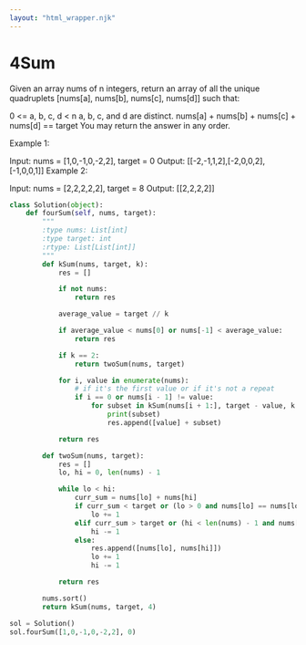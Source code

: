 ```yaml
---
layout: "html_wrapper.njk"
---
```

# 4Sum

Given an array nums of n integers, return an array of all the unique quadruplets [nums[a], nums[b], nums[c], nums[d]] such that:

0 <= a, b, c, d < n
a, b, c, and d are distinct.
nums[a] + nums[b] + nums[c] + nums[d] == target
You may return the answer in any order.

Example 1:

Input: nums = [1,0,-1,0,-2,2], target = 0
Output: [[-2,-1,1,2],[-2,0,0,2],[-1,0,0,1]]
Example 2:

Input: nums = [2,2,2,2,2], target = 8
Output: [[2,2,2,2]]

```python
class Solution(object):
    def fourSum(self, nums, target):
        """
        :type nums: List[int]
        :type target: int
        :rtype: List[List[int]]
        """
        def kSum(nums, target, k):
            res = []

            if not nums:
                return res

            average_value = target // k

            if average_value < nums[0] or nums[-1] < average_value:
                return res

            if k == 2:
                return twoSum(nums, target)

            for i, value in enumerate(nums):
                # if it's the first value or if it's not a repeat
                if i == 0 or nums[i - 1] != value:
                    for subset in kSum(nums[i + 1:], target - value, k - 1):
                        print(subset)
                        res.append([value] + subset)

            return res

        def twoSum(nums, target):
            res = []
            lo, hi = 0, len(nums) - 1

            while lo < hi:
                curr_sum = nums[lo] + nums[hi]
                if curr_sum < target or (lo > 0 and nums[lo] == nums[lo - 1]):
                    lo += 1
                elif curr_sum > target or (hi < len(nums) - 1 and nums[hi] == nums[hi + 1]):
                    hi -= 1
                else:
                    res.append([nums[lo], nums[hi]])
                    lo += 1
                    hi -= 1

            return res

        nums.sort()
        return kSum(nums, target, 4)

sol = Solution()
sol.fourSum([1,0,-1,0,-2,2], 0)
```